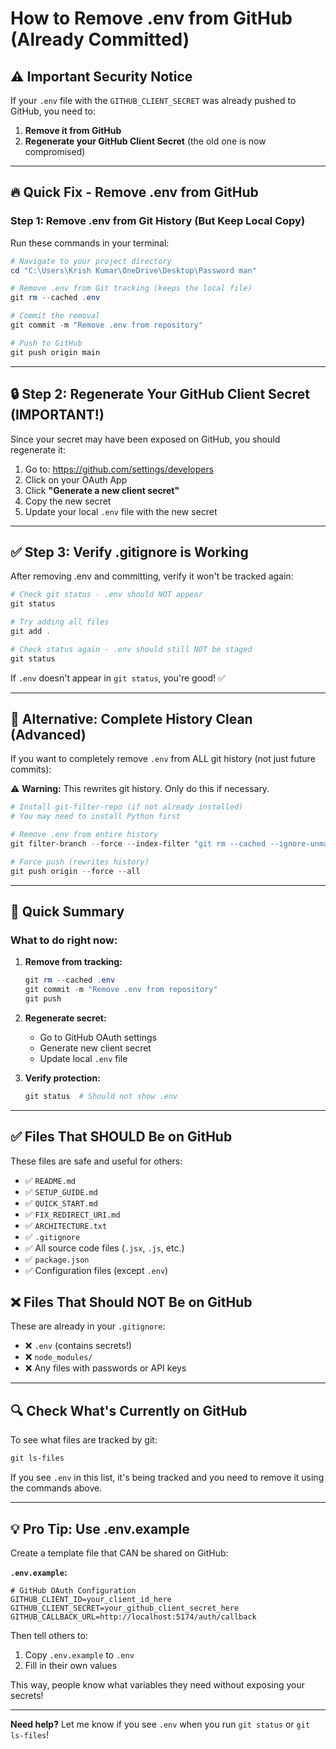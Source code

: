 # How to Remove .env from GitHub (Already Committed)

## ⚠️ Important Security Notice

If your `.env` file with the `GITHUB_CLIENT_SECRET` was already pushed to GitHub, you need to:

1. **Remove it from GitHub**
2. **Regenerate your GitHub Client Secret** (the old one is now compromised)

---

## 🔥 Quick Fix - Remove .env from GitHub

### Step 1: Remove .env from Git History (But Keep Local Copy)

Run these commands in your terminal:

```powershell
# Navigate to your project directory
cd "C:\Users\Krish Kumar\OneDrive\Desktop\Password man"

# Remove .env from Git tracking (keeps the local file)
git rm --cached .env

# Commit the removal
git commit -m "Remove .env from repository"

# Push to GitHub
git push origin main
```

---

## 🔒 Step 2: Regenerate Your GitHub Client Secret (IMPORTANT!)

Since your secret may have been exposed on GitHub, you should regenerate it:

1. Go to: https://github.com/settings/developers
2. Click on your OAuth App
3. Click **"Generate a new client secret"**
4. Copy the new secret
5. Update your local `.env` file with the new secret

---

## ✅ Step 3: Verify .gitignore is Working

After removing .env and committing, verify it won't be tracked again:

```powershell
# Check git status - .env should NOT appear
git status

# Try adding all files
git add .

# Check status again - .env should still NOT be staged
git status
```

If `.env` doesn't appear in `git status`, you're good! ✅

---

## 📝 Alternative: Complete History Clean (Advanced)

If you want to completely remove `.env` from ALL git history (not just future commits):

⚠️ **Warning:** This rewrites git history. Only do this if necessary.

```powershell
# Install git-filter-repo (if not already installed)
# You may need to install Python first

# Remove .env from entire history
git filter-branch --force --index-filter "git rm --cached --ignore-unmatch .env" --prune-empty --tag-name-filter cat -- --all

# Force push (rewrites history)
git push origin --force --all
```

---

## 🎯 Quick Summary

### What to do right now:

1. **Remove from tracking:**
   ```powershell
   git rm --cached .env
   git commit -m "Remove .env from repository"
   git push
   ```

2. **Regenerate secret:**
   - Go to GitHub OAuth settings
   - Generate new client secret
   - Update local `.env` file

3. **Verify protection:**
   ```powershell
   git status  # Should not show .env
   ```

---

## ✅ Files That SHOULD Be on GitHub

These files are safe and useful for others:
- ✅ `README.md`
- ✅ `SETUP_GUIDE.md`
- ✅ `QUICK_START.md`
- ✅ `FIX_REDIRECT_URI.md`
- ✅ `ARCHITECTURE.txt`
- ✅ `.gitignore`
- ✅ All source code files (`.jsx`, `.js`, etc.)
- ✅ `package.json`
- ✅ Configuration files (except `.env`)

## ❌ Files That Should NOT Be on GitHub

These are already in your `.gitignore`:
- ❌ `.env` (contains secrets!)
- ❌ `node_modules/`
- ❌ Any files with passwords or API keys

---

## 🔍 Check What's Currently on GitHub

To see what files are tracked by git:

```powershell
git ls-files
```

If you see `.env` in this list, it's being tracked and you need to remove it using the commands above.

---

## 💡 Pro Tip: Use .env.example

Create a template file that CAN be shared on GitHub:

**`.env.example`:**
```properties
# GitHub OAuth Configuration
GITHUB_CLIENT_ID=your_client_id_here
GITHUB_CLIENT_SECRET=your_github_client_secret_here
GITHUB_CALLBACK_URL=http://localhost:5174/auth/callback
```

Then tell others to:
1. Copy `.env.example` to `.env`
2. Fill in their own values

This way, people know what variables they need without exposing your secrets!

---

**Need help?** Let me know if you see `.env` when you run `git status` or `git ls-files`!
